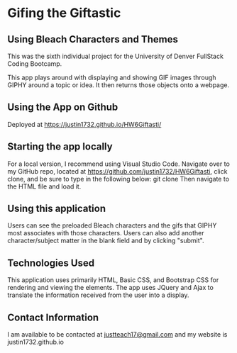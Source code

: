# Gifing the Giftastic
## Using Bleach Characters and Themes

This was the sixth individual project for the University of Denver FullStack Coding Bootcamp.

This app plays around with displaying and showing GIF images through GIPHY around a topic or idea. It then returns those objects onto a webpage.

## Using the App on Github

Deployed at https://justin1732.github.io/HW6Giftasti/

## Starting the app locally

For a local version, I recommend using Visual Studio Code. Navigate over to my GitHub repo, located at https://github.com/justin1732/HW6Giftasti, click clone, and be sure to type in the following below:
git clone
Then navigate to the HTML file and load it.

## Using this application

Users can see the preloaded Bleach characters and the gifs that GIPHY most associates with those characters. Users can also add another character/subject matter in the blank field and by clicking "submit".

## Technologies Used

This application uses primarily HTML, Basic CSS, and Bootstrap CSS for rendering and viewing the elements. The app uses JQuery and Ajax to translate the information received from the user into a display.

## Contact Information
I am available to be contacted at justteach17@gmail.com and my website is justin1732.github.io 
